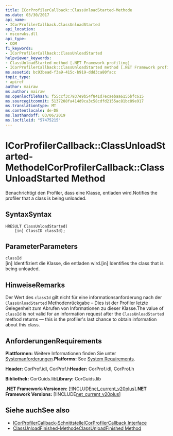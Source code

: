 ```yaml
---
title: ICorProfilerCallback::ClassUnloadStarted-Methode
ms.date: 03/30/2017
api_name:
- ICorProfilerCallback.ClassUnloadStarted
api_location:
- mscorwks.dll
api_type:
- COM
f1_keywords:
- ICorProfilerCallback::ClassUnloadStarted
helpviewer_keywords:
- ClassUnloadStarted method [.NET Framework profiling]
- ICorProfilerCallback::ClassUnloadStarted method [.NET Framework profiling]
ms.assetid: bc93bead-f3a9-415c-b919-ddd3ca80facc
topic_type:
- apiref
author: mairaw
ms.author: mairaw
ms.openlocfilehash: f55ccf3c7937e9b54f841d7ecaebaa6155bfc615
ms.sourcegitcommit: 5137208fa414d9ca3c58cdfd2155ac81bc89e917
ms.translationtype: MT
ms.contentlocale: de-DE
ms.lasthandoff: 03/06/2019
ms.locfileid: "57475215"
---
```

# <a name="icorprofilercallbackclassunloadstarted-method"></a><span data-ttu-id="2b59b-102">ICorProfilerCallback::ClassUnloadStarted-Methode</span><span class="sxs-lookup"><span data-stu-id="2b59b-102">ICorProfilerCallback::ClassUnloadStarted Method</span></span>
<span data-ttu-id="2b59b-103">Benachrichtigt den Profiler, dass eine Klasse, entladen wird.</span><span class="sxs-lookup"><span data-stu-id="2b59b-103">Notifies the profiler that a class is being unloaded.</span></span>  
  
## <a name="syntax"></a><span data-ttu-id="2b59b-104">Syntax</span><span class="sxs-lookup"><span data-stu-id="2b59b-104">Syntax</span></span>  
  
```  
HRESULT ClassUnloadStarted(  
    [in] ClassID classId);  
```  
  
## <a name="parameters"></a><span data-ttu-id="2b59b-105">Parameter</span><span class="sxs-lookup"><span data-stu-id="2b59b-105">Parameters</span></span>  
 `classId`  
 <span data-ttu-id="2b59b-106">[in] Identifiziert die Klasse, die entladen wird.</span><span class="sxs-lookup"><span data-stu-id="2b59b-106">[in] Identifies the class that is being unloaded.</span></span>  
  
## <a name="remarks"></a><span data-ttu-id="2b59b-107">Hinweise</span><span class="sxs-lookup"><span data-stu-id="2b59b-107">Remarks</span></span>  
 <span data-ttu-id="2b59b-108">Der Wert des `classId` gilt nicht für eine informationsanforderung nach der `ClassUnloadStarted` Methodenrückgabe – Dies ist der Profiler letzte Gelegenheit zum Abrufen von Informationen zu dieser Klasse.</span><span class="sxs-lookup"><span data-stu-id="2b59b-108">The value of `classId` is not valid for an information request after the `ClassUnloadStarted` method returns — this is the profiler's last chance to obtain information about this class.</span></span>  
  
## <a name="requirements"></a><span data-ttu-id="2b59b-109">Anforderungen</span><span class="sxs-lookup"><span data-stu-id="2b59b-109">Requirements</span></span>  
 <span data-ttu-id="2b59b-110">**Plattformen:** Weitere Informationen finden Sie unter [Systemanforderungen](../../../../docs/framework/get-started/system-requirements.md).</span><span class="sxs-lookup"><span data-stu-id="2b59b-110">**Platforms:** See [System Requirements](../../../../docs/framework/get-started/system-requirements.md).</span></span>  
  
 <span data-ttu-id="2b59b-111">**Header:** CorProf.idl, CorProf.h</span><span class="sxs-lookup"><span data-stu-id="2b59b-111">**Header:** CorProf.idl, CorProf.h</span></span>  
  
 <span data-ttu-id="2b59b-112">**Bibliothek:** CorGuids.lib</span><span class="sxs-lookup"><span data-stu-id="2b59b-112">**Library:** CorGuids.lib</span></span>  
  
 <span data-ttu-id="2b59b-113">**.NET Framework-Versionen:** [!INCLUDE[net_current_v20plus](../../../../includes/net-current-v20plus-md.md)]</span><span class="sxs-lookup"><span data-stu-id="2b59b-113">**.NET Framework Versions:** [!INCLUDE[net_current_v20plus](../../../../includes/net-current-v20plus-md.md)]</span></span>  
  
## <a name="see-also"></a><span data-ttu-id="2b59b-114">Siehe auch</span><span class="sxs-lookup"><span data-stu-id="2b59b-114">See also</span></span>
- [<span data-ttu-id="2b59b-115">ICorProfilerCallback-Schnittstelle</span><span class="sxs-lookup"><span data-stu-id="2b59b-115">ICorProfilerCallback Interface</span></span>](../../../../docs/framework/unmanaged-api/profiling/icorprofilercallback-interface.md)
- [<span data-ttu-id="2b59b-116">ClassUnloadFinished-Methode</span><span class="sxs-lookup"><span data-stu-id="2b59b-116">ClassUnloadFinished Method</span></span>](../../../../docs/framework/unmanaged-api/profiling/icorprofilercallback-classunloadfinished-method.md)
